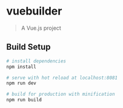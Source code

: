 # vuebuilder

> A Vue.js project

## Build Setup

``` bash
# install dependencies
npm install

# serve with hot reload at localhost:8081
npm run dev

# build for production with minification
npm run build



